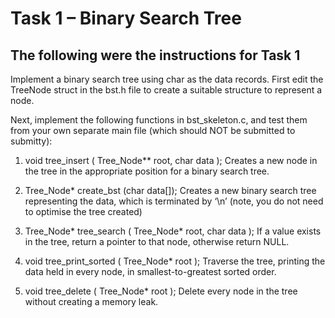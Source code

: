 # Task 1 – Binary Search Tree

## The following were the instructions for Task 1

Implement a binary search tree using char as the data records. First edit the TreeNode
struct in the bst.h file to create a suitable structure to represent a node.

Next, implement the following functions in bst_skeleton.c, and test them from your own
separate main file (which should NOT be submitted to submitty):

1. void tree_insert ( Tree_Node** root, char data );
Creates a new node in the tree in the appropriate position for a binary search tree.

2. Tree_Node* create_bst (char data[]);
Creates a new binary search tree representing the data, which is terminated by ‘\n’
(note, you do not need to optimise the tree created)

3. Tree_Node* tree_search ( Tree_Node* root, char data );
If a value exists in the tree, return a pointer to that node, otherwise return NULL.

4. void tree_print_sorted ( Tree_Node* root );
Traverse the tree, printing the data held in every node, in smallest-to-greatest sorted
order.

5. void tree_delete ( Tree_Node* root );
Delete every node in the tree without creating a memory leak.
